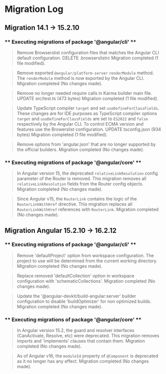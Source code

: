 # Migration Log

## Migration 14.1 -> 15.2.10

### ** Executing migrations of package '@angular/cli' **

> Remove Browserslist configuration files that matches the Angular CLI default configuration.
DELETE .browserslistrc
Migration completed (1 file modified).

> Remove exported `@angular/platform-server` `renderModule` method.
The `renderModule` method is now exported by the Angular CLI.
Migration completed (No changes made).

> Remove no longer needed require calls in Karma builder main file.
UPDATE src/test.ts (473 bytes)
Migration completed (1 file modified).

> Update TypeScript compiler `target` and set `useDefineForClassFields`.
These changes are for IDE purposes as TypeScript compiler options `target` and `useDefineForClassFields` are set to `ES2022` and `false` respectively by the Angular CLI.
To control ECMA version and features use the Browerslist configuration.
UPDATE tsconfig.json (934 bytes)
Migration completed (1 file modified).

> Remove options from 'angular.json' that are no longer supported by the official builders.
Migration completed (No changes made).

### ** Executing migrations of package '@angular/core' **

> In Angular version 15, the deprecated `relativeLinkResolution` config parameter of the Router is removed.
This migration removes all `relativeLinkResolution` fields from the Router config objects.
Migration completed (No changes made).

> Since Angular v15, the `RouterLink` contains the logic of the `RouterLinkWithHref` directive.
This migration replaces all `RouterLinkWithHref` references with `RouterLink`.
Migration completed (No changes made).

## Migration Angular 15.2.10 -> 16.2.12
### ** Executing migrations of package '@angular/cli' **

> Remove 'defaultProject' option from workspace configuration.
The project to use will be determined from the current working directory.
Migration completed (No changes made).

> Replace removed 'defaultCollection' option in workspace configuration with 'schematicCollections'.
Migration completed (No changes made).

> Update the '@angular-devkit/build-angular:server' builder configuration to disable 'buildOptimizer' for non optimized builds.
Migration completed (No changes made).

### ** Executing migrations of package '@angular/core' **

> In Angular version 15.2, the guard and resolver interfaces (CanActivate, Resolve, etc) were deprecated.
This migration removes imports and 'implements' clauses that contain them.
Migration completed (No changes made).

> As of Angular v16, the `moduleId` property of `@Component` is deprecated as it no longer has any effect.
Migration completed (No changes made).
